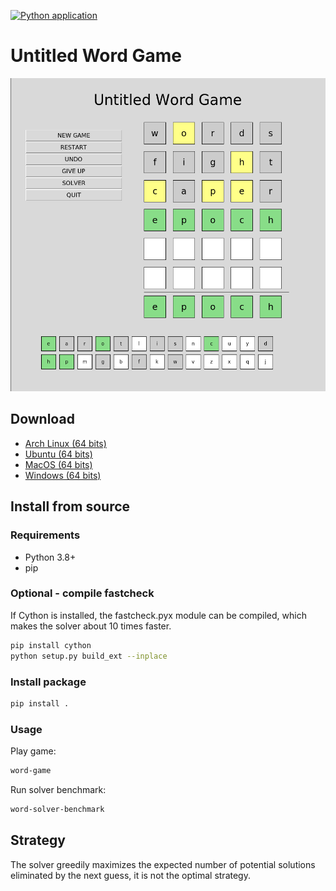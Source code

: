 [![Python application](https://github.com/jbchouinard/untitled-word-game/actions/workflows/python-app.yml/badge.svg?branch=master)](https://github.com/jbchouinard/untitled-word-game/actions/workflows/python-app.yml)

# Untitled Word Game

![Screenshot of the game](screenshot.png?raw=true "Untitled Word Game")

## Download
- [Arch Linux (64 bits)](https://github.com/jbchouinard/untitled-word-game/releases/download/v2.0.0/word-game-archlinux.zip)
- [Ubuntu (64 bits)](https://github.com/jbchouinard/untitled-word-game/releases/download/v2.0.0/word-game-linux.zip)
- [MacOS (64 bits)](https://github.com/jbchouinard/untitled-word-game/releases/download/v2.0.0/word-game-macos.zip)
- [Windows (64 bits)](https://github.com/jbchouinard/untitled-word-game/releases/download/v2.0.0/word-game-windows.zip)

## Install from source

### Requirements
- Python 3.8+
- pip

### Optional - compile fastcheck

If Cython is installed, the fastcheck.pyx module can be compiled, which makes the
solver about 10 times faster.

```bash
pip install cython
python setup.py build_ext --inplace
```

### Install package

```bash
pip install .
```

### Usage

Play game:

```bash
word-game
```

Run solver benchmark:

```bash
word-solver-benchmark
```

## Strategy

The solver greedily maximizes the expected number of potential solutions
eliminated by the next guess, it is not the optimal strategy.

